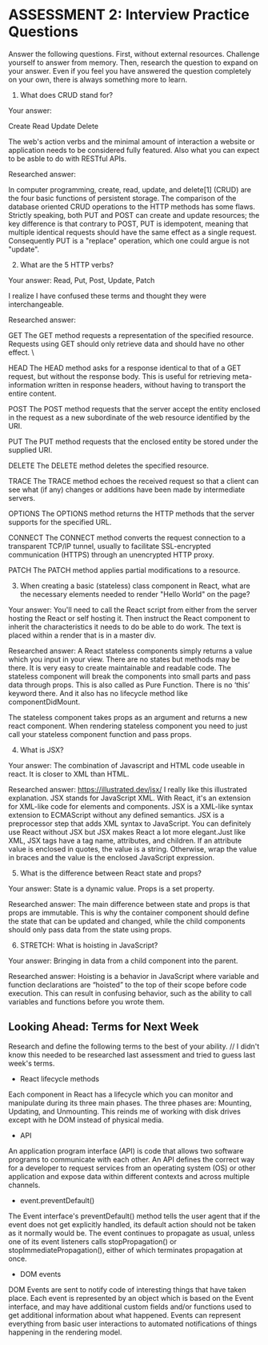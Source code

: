 # ASSESSMENT 2: Interview Practice Questions

Answer the following questions. First, without external resources. Challenge yourself to answer from memory. Then, research the question to expand on your answer. Even if you feel you have answered the question completely on your own, there is always something more to learn.

1. What does CRUD stand for?

  Your answer:
  
  Create Read Update Delete

The web's action verbs and the minimal amount of interaction a website or application needs to be considered fully featured. Also what you can expect to be asble to do with RESTful APIs.

  Researched answer:

In computer programming, create, read, update, and delete[1] (CRUD) are the four basic functions of persistent storage. The comparison of the database oriented CRUD operations to the HTTP methods has some flaws. Strictly speaking, both PUT and POST can create and update resources; the key difference is that contrary to POST, PUT is idempotent, meaning that multiple identical requests should have the same effect as a single request. Consequently PUT is a "replace" operation, which one could argue is not "update".

2. What are the 5 HTTP verbs?

  Your answer: Read, Put, Post, Update, Patch 

I realize I have confused these terms and thought they were interchangeable.

  Researched answer:

GET
The GET method requests a representation of the specified resource. Requests using GET should only retrieve data and should have no other effect. \

HEAD
The HEAD method asks for a response identical to that of a GET request, but without the response body. This is useful for retrieving meta-information written in response headers, without having to transport the entire content.

POST
The POST method requests that the server accept the entity enclosed in the request as a new subordinate of the web resource identified by the URI. 

PUT
The PUT method requests that the enclosed entity be stored under the supplied URI. 

DELETE
The DELETE method deletes the specified resource.

TRACE
The TRACE method echoes the received request so that a client can see what (if any) changes or additions have been made by intermediate servers.

OPTIONS
The OPTIONS method returns the HTTP methods that the server supports for the specified URL.

CONNECT
The CONNECT method converts the request connection to a transparent TCP/IP tunnel, usually to facilitate SSL-encrypted communication (HTTPS) through an unencrypted HTTP proxy.

PATCH
The PATCH method applies partial modifications to a resource.


3. When creating a basic (stateless) class component in React, what are the necessary elements needed to render "Hello World" on the page?

  Your answer:
You'll need to call the React script from either from the server hosting the React or self hosting it. Then instruct the React component to inherit the characteristics it needs to do be able to do work. The text is placed within a render that is in a master div. 

  Researched answer:
A React stateless components simply returns a value which you input in your view. There are no states but methods may be there. It is very easy to create maintainable and readable code. The stateless component will break the components into small parts and pass data through props. This is also called as Pure Function. There is no ‘this’ keyword there. And it also has no lifecycle method like componentDidMount.

The stateless component takes props as an argument and returns a new react component. When rendering stateless component you need to just call your stateless component function and pass props.


4. What is JSX?

  Your answer:
The combination of Javascript and HTML code useable in react. It is closer to XML than HTML.

  Researched answer: https://illustrated.dev/jsx/ I really like this illustrated explanation. 
JSX stands for JavaScript XML. With React, it's an extension for XML-like code for elements and components. JSX is a XML-like syntax extension to ECMAScript without any defined semantics. JSX is a preprocessor step that adds XML syntax to JavaScript. You can definitely use React without JSX but JSX makes React a lot more elegant.Just like XML, JSX tags have a tag name, attributes, and children. If an attribute value is enclosed in quotes, the value is a string. Otherwise, wrap the value in braces and the value is the enclosed JavaScript expression.

5. What is the difference between React state and props?

Your answer: State is a dynamic value. Props is a set property.

Researched answer: The main difference between state and props is that props are immutable. This is why the container component should define the state that can be updated and changed, while the child components should only pass data from the state using props.


6. STRETCH: What is hoisting in JavaScript?

Your answer: Bringing in data from a child component into the parent.

Researched answer: Hoisting is a behavior in JavaScript where variable and function declarations are “hoisted” to the top of their scope before code execution. This can result in confusing behavior, such as the ability to call variables and functions before you wrote them.



## Looking Ahead: Terms for Next Week

Research and define the following terms to the best of your ability.
// I didn't know this needed to be researched last assessment and tried to guess last week's terms.

- React lifecycle methods

Each component in React has a lifecycle which you can monitor and manipulate during its three main phases. The three phases are: Mounting, Updating, and Unmounting. This reinds me of working with disk drives except with he DOM instead of physical media.

- API

An application program interface (API) is code that allows two software programs to communicate with each other. An API defines the correct way for a developer to request services from an operating system (OS) or other application and expose data within different contexts and across multiple channels.

- event.preventDefault()

The Event interface's preventDefault() method tells the user agent that if the event does not get explicitly handled, its default action should not be taken as it normally would be. The event continues to propagate as usual, unless one of its event listeners calls stopPropagation() or stopImmediatePropagation(), either of which terminates propagation at once.

- DOM events

DOM Events are sent to notify code of interesting things that have taken place. Each event is represented by an object which is based on the Event interface, and may have additional custom fields and/or functions used to get additional information about what happened. Events can represent everything from basic user interactions to automated notifications of things happening in the rendering model.